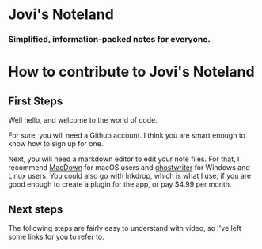 # Jovi's Noteland
### Simplified, information-packed notes for everyone.
# How to contribute to Jovi's Noteland
## First Steps
Well hello, and welcome to the world of code.

For sure, you will need a Github account. I think you are smart enough to know how to sign up for one.

Next, you will need a markdown editor to edit your note files. For that, I recommend [MacDown](https://macdown.uranusjr.com/) for macOS users and [ghostwriter](https://wereturtle.github.io/ghostwriter/) for Windows and Linux users. You could also go with Inkdrop, which is what I use, if you are good enough to create a plugin for the app, or pay $4.99 per month.

## Next steps
The following steps are fairly easy to understand with video, so I've left some links for you to refer to.

